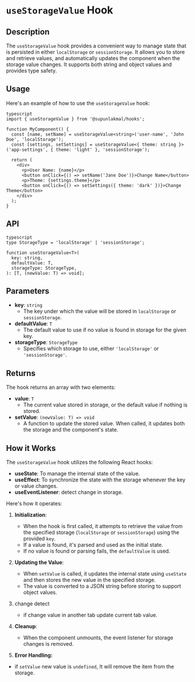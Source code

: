 # `useStorageValue` Hook

## Description

The `useStorageValue` hook provides a convenient way to manage state that is persisted in either `localStorage` or `sessionStorage`. It allows you to store and retrieve values, and automatically updates the component when the storage value changes. It supports both string and object values and provides type safety.

## Usage

Here's an example of how to use the `useStorageValue` hook:

```
typescript
import { useStorageValue } from '@supunlakmal/hooks';

function MyComponent() {
  const [name, setName] = useStorageValue<string>('user-name', 'John Doe', 'localStorage');
  const [settings, setSettings] = useStorageValue<{ theme: string }>('app-settings', { theme: 'light' }, 'sessionStorage');

  return (
    <div>
      <p>User Name: {name}</p>
      <button onClick={() => setName('Jane Doe')}>Change Name</button>
      <p>Theme: {settings.theme}</p>
      <button onClick={() => setSettings({ theme: 'dark' })}>Change Theme</button>
    </div>
  );
}
```

## API

```
typescript
type StorageType = 'localStorage' | 'sessionStorage';

function useStorageValue<T>(
  key: string,
  defaultValue: T,
  storageType: StorageType,
): [T, (newValue: T) => void];
```

## Parameters

- **key**: `string`
  - The key under which the value will be stored in `localStorage` or `sessionStorage`.
- **defaultValue**: `T`
  - The default value to use if no value is found in storage for the given key.
- **storageType**: `StorageType`
  - Specifies which storage to use, either `'localStorage'` or `'sessionStorage'`.

## Returns

The hook returns an array with two elements:

- **value**: `T`
  - The current value stored in storage, or the default value if nothing is stored.
- **setValue**: `(newValue: T) => void`
  - A function to update the stored value. When called, it updates both the storage and the component's state.

## How it Works

The `useStorageValue` hook utilizes the following React hooks:

- **useState**: To manage the internal state of the value.
- **useEffect**: To synchronize the state with the storage whenever the key or value changes.
- **useEventListener**: detect change in storage.

Here's how it operates:

1.  **Initialization**:

    - When the hook is first called, it attempts to retrieve the value from the specified storage (`localStorage` or `sessionStorage`) using the provided `key`.
    - If a value is found, it's parsed and used as the initial state.
    - If no value is found or parsing fails, the `defaultValue` is used.

2.  **Updating the Value**:
    - When `setValue` is called, it updates the internal state using `useState` and then stores the new value in the specified storage.
    - The value is converted to a JSON string before storing to support object values.
3.  change detect
    - if change value in another tab update current tab value.
4.  **Cleanup**:

    - When the component unmounts, the event listener for storage changes is removed.

5.  **Error Handling:**

- if `setValue` new value is `undefined`, It will remove the item from the storage.
